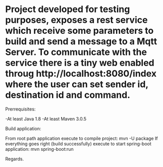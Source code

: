# Project developed for testing purposes, exposes a rest service which receive some parameters to build and send a message to a Mqtt Server. To communicate with the service there is a tiny web enabled throug http://localhost:8080/index where the user can set sender id, destination id and command.

Prerrequisites:

-At least Java 1.8
-At least Maven 3.0.5

Build application:

From root path application execute to compile project: mvn -U package
If everything goes right (build successfully) execute to start spring-boot application: mvn spring-boot:run

Regards.
